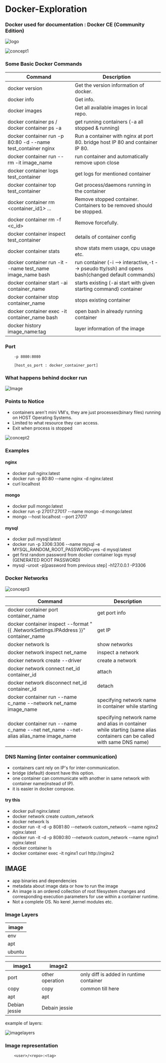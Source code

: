 # Docker-Exploration

### Docker used for documentation : Docker CE (Community Edition)

![logo](./sourceImages/logo.png)

![concept1](https://docs.docker.com/engine/images/architecture.svg)

### Some Basic Docker Commands

| Command                                                      | Description                                                                                       |
| ------------------------------------------------------------ | ------------------------------------------------------------------------------------------------- |
| docker version                                               | Get the version information of docker.                                                            |
| docker info                                                  | Get info.                                                                                         |
| docker images                                                | Get all available images in local repo.                                                           |
| docker container ps / docker container ps -a                 | get running containers (-a all stopped & running)                                                 |
| docker container run -p 80:80 -d --name test_container nginx | Run a container with nginx at port 80. bridge host IP 80 and container IP 80.                     |
| docker container run --rm -it image_name                     | run container and automatically remove upon close                                                 |
| docker container logs test_container                         | get logs for mentioned container                                                                  |
| docker container top test_container                          | Get process/daemons running in the container                                                      |
| docker container rm <container_id1> ...                      | Remove stopped container. Containers to be removed should be stopped.                             |
| docker container rm -f <c_id>                                | Remove forcefully.                                                                                |
| docker container inspect test_container                      | details of container config                                                                       |
| docker container stats                                       | show stats mem usage, cpu usage etc.                                                              |
| docker container run -it --name test_name image_name bash    | run container (-i --> interactive,-t --> pseudo tty/ssh) and opens bash(changed default commands) |
| docker container start -ai container_name                    | starts existing (-ai start with given starting command) container                                 |
| docker container stop container_name                         | stops existing container                                                                          |
| docker container exec -it container_name bash                | open bash in already running container                                                            |
| docker history image_name:tag                                | layer information of the image                                                                    |

### Port

        -p 8080:8080

        [host_os_port : docker_container_port]

### What happens behind docker run

![Image](./sourceImages/imageProcessing1.png)

### Points to Notice

- containers aren't mini VM's, they are just processes(binary files) running on HOST Operating Systems.
- Limited to what resource they can access.
- Exit when process is stopped

![concept2](./sourceImages/dockerVsVM.png)

### Examples

#### nginx

- docker pull nginx:latest
- docker run -p 80:80 --name nginx -d nginx:latest
- curl localhost

#### mongo

- docker pull mongo:latest
- docker run -p 27017:27017 --name mongo -d mongo:latest
- mongo --host localhost --port 27017

#### mysql

- docker pull mysql:latest
- docker run -p 3306:3306 --name mysql -e MYSQL_RANDOM_ROOT_PASSWORD=yes -d mysql:latest
- get first random password from docker container logs mysql (GENERATED ROOT PASSWORD)
- mysql -uroot -p[password from previous step] -h127.0.0.1 -P3306

### Docker Networks

![concept3](./sourceImages/networking.png)

| Command                                                                             | Description                                                                                                            |
| ----------------------------------------------------------------------------------- | ---------------------------------------------------------------------------------------------------------------------- |
| docker container port container_name                                                | get port info                                                                                                          |
| docker container inspect --format "{{ .NetworkSettings.IPAddress }}" container_name | get IP                                                                                                                 |
| docker network ls                                                                   | show networks                                                                                                          |
| docker network inspect net_name                                                     | inspect a network                                                                                                      |
| docker network create --driver                                                      | create a network                                                                                                       |
| docker network connect net_id container_id                                          | attach                                                                                                                 |
| docker network disconnect net_id container_id                                       | detach                                                                                                                 |
| docker container run --name c_name --network net_name image_name                    | specifying network name in container while starting                                                                    |
| docker container run --name c_name --net net_name --net-alias alias_name image_name | specifying network name and alias in container while starting (same alias containers can be called with same DNS name) |

### DNS Naming (inter container communication)

- containers cant rely on IP's for inter-communication.
- bridge (default) doesnt have this option.
- one container can communicate with another in same network with container name(instead of IP).
- it is easier in docker compose.

#### try this

- docker pull nginx:latest
- docker network create custom_network
- docker network ls
- docker run -it -d -p 8081:80 --network custom_network --name nginx2 nginx:latest
- docker run -it -d -p 8080:80 --network custom_network --name nginx1 nginx:latest
- docker container ls
- docker container exec -it nginx1 curl http://nginx2

## IMAGE

- app binaries and dependencies
- metadata about image data or how to run the image
- An image is an ordered collection of root filesystem changes and corresponding execution parameters for use within a container runtime.
- Not a complete OS. No kerel ,kernel modules etc.

### Image Layers

| image  |
| ------ |
| env    |
| apt    |
| ubuntu |

| image1        | image2          |                                         |
| ------------- | --------------- | --------------------------------------- |
| port          | other operation | only diff is added in runtime container |
| copy          | copy            | common till here                        |
| apt           | apt             |                                         |
| Debian jessie | Debain jessie   |                                         |

example of layers:

![imagelayers](./sourceImages/imagelayers.png)

### Image representation

        <user>/<repo>:<tag>
